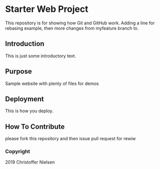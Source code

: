 # Starter Web Project

This repository is for showing how Git and GitHub work.
Adding a line for rebasing example, then
more changes from myfeature branch to.

## Introduction

This is just some introductory text.

## Purpose

Sample website with plenty of files for demos

## Deployment

This is how you deploy.

## How To Contribute

please fork this repository and then issue pull request for rewiw

### Copyright

2019 Christoffer Nielsen